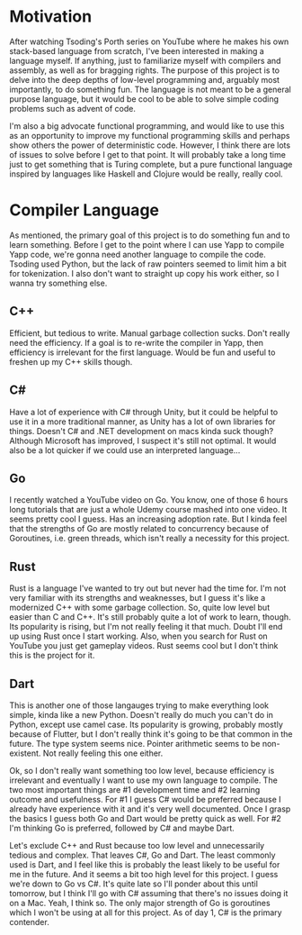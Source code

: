 # Motivation

After watching Tsoding's Porth series on YouTube where he makes his own stack-based language from scratch, I've been interested in making a language myself. If anything, just to familiarize myself with compilers and assembly, as well as for bragging rights. The purpose of this project is to delve into the deep depths of low-level programming and, arguably most importantly, to do something fun. The language is not meant to be a general purpose language, but it would be cool to be able to solve simple coding problems such as advent of code.

I'm also a big advocate functional programming, and would like to use this as an opportunity to improve my functional programming skills and perhaps show others the power of deterministic code. However, I think there are lots of issues to solve before I get to that point. It will probably take a long time just to get something that is Turing complete, but a pure functional language inspired by languages like Haskell and Clojure would be really, really cool.

# Compiler Language

As mentioned, the primary goal of this project is to do something fun and to learn something. Before I get to the point where I can use Yapp to compile Yapp code, we're gonna need another language to compile the code. Tsoding used Python, but the lack of raw pointers seemed to limit him a bit for tokenization. I also don't want to straight up copy his work either, so I wanna try something else.

## C++

Efficient, but tedious to write. Manual garbage collection sucks. Don't really need the efficiency. If a goal is to re-write the compiler in Yapp, then efficiency is irrelevant for the first language. Would be fun and useful to freshen up my C++ skills though.

## C#

Have a lot of experience with C# through Unity, but it could be helpful to use it in a more traditional manner, as Unity has a lot of own libraries for things. Doesn't C# and .NET development on macs kinda suck though? Although Microsoft has improved, I suspect it's still not optimal. It would also be a lot quicker if we could use an interpreted language...

## Go

I recently watched a YouTube video on Go. You know, one of those 6 hours long tutorials that are just a whole Udemy course mashed into one video. It seems pretty cool I guess. Has an increasing adoption rate. But I kinda feel that the strengths of Go are mostly related to concurrency because of Goroutines, i.e. green threads, which isn't really a necessity for this project.

## Rust

Rust is a language I've wanted to try out but never had the time for. I'm not very familiar with its strengths and weaknesses, but I guess it's like a modernized C++ with some garbage collection. So, quite low level but easier than C and C++. It's still probably quite a lot of work to learn, though. Its popularity is rising, but I'm not really feeling it that much. Doubt I'll end up using Rust once I start working. Also, when you search for Rust on YouTube you just get gameplay videos. Rust seems cool but I don't think this is the project for it.

## Dart

This is another one of those langauges trying to make everything look simple, kinda like a new Python. Doesn't really do much you can't do in Python, except use camel case. Its popularity is growing, probably mostly because of Flutter, but I don't really think it's going to be that common in the future. The type system seems nice. Pointer arithmetic seems to be non-existent. Not really feeling this one either.

Ok, so I don't really want something too low level, because efficiency is irrelevant and eventually I want to use my own language to compile. The two most important things are #1 development time and #2 learning outcome and usefulness. For #1 I guess C# would be preferred because I already have experience with it and it's very well documented. Once I grasp the basics I guess both Go and Dart would be pretty quick as well. For #2 I'm thinking Go is preferred, followed by C# and maybe Dart.

Let's exclude C++ and Rust because too low level and unnecessarily tedious and complex. That leaves C#, Go and Dart. The least commonly used is Dart, and I feel like this is probably the least likely to be useful for me in the future. And it seems a bit too high level for this project. I guess we're down to Go vs C#. It's quite late so I'll ponder about this until tomorrow, but I think I'll go with C# assuming that there's no issues doing it on a Mac. Yeah, I think so. The only major strength of Go is goroutines which I won't be using at all for this project. As of day 1, C# is the primary contender.
